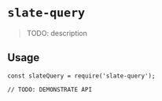 # `slate-query`

> TODO: description

## Usage

```
const slateQuery = require('slate-query');

// TODO: DEMONSTRATE API
```
